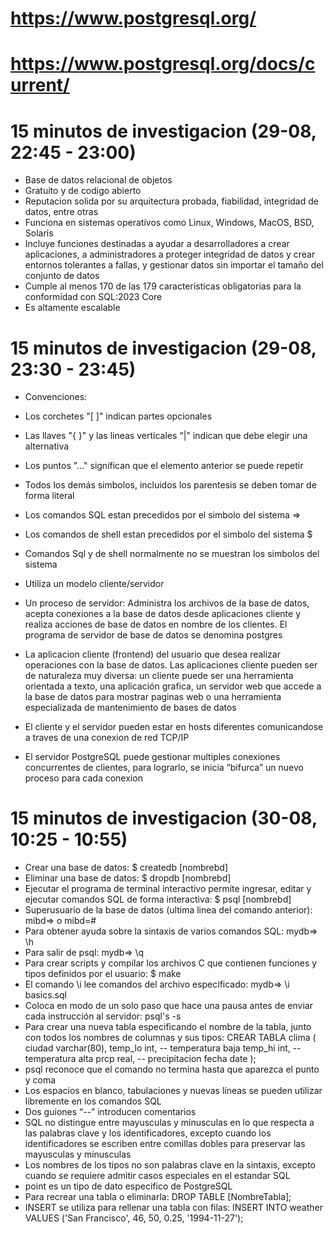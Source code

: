 # https://www.postgresql.org/
# https://www.postgresql.org/docs/current/

# 15 minutos de investigacion (29-08, 22:45 - 23:00)
- Base de datos relacional de objetos
- Gratuito y de codigo abierto
- Reputacion solida por su arquitectura probada, fiabilidad, integridad de datos, entre otras
- Funciona en sistemas operativos como Linux, Windows, MacOS, BSD, Solaris
- Incluye funciones destinadas a ayudar a desarrolladores a crear aplicaciones, a administradores a proteger integridad de datos y crear entornos tolerantes a fallas, y gestionar datos sin importar el tamaño del conjunto de datos
- Cumple al menos 170 de las 179 caracteristicas obligatorias para la conformidad con SQL:2023 Core
- Es altamente escalable 

# 15 minutos de investigacion (29-08, 23:30 - 23:45)
- Convenciones:
- Los corchetes "[ ]" indican partes opcionales
- Las llaves "{ }" y las lineas verticales "|" indican que debe elegir una alternativa
- Los puntos "..." significan que el elemento anterior se puede repetir
- Todos los demás simbolos, incluidos los parentesis se deben tomar de forma literal
- Los comandos SQL estan precedidos por el simbolo del sistema =>
- Los comandos de shell estan precedidos por el simbolo del sistema $
- Comandos Sql y de shell normalmente no se muestran los simbolos del sistema

- Utiliza un modelo cliente/servidor
- Un proceso de servidor: Administra los archivos de la base de datos, acepta conexiones a la base de datos desde aplicaciones cliente y realiza acciones de base de datos en nombre de los clientes. El programa de servidor de base de datos se denomina postgres
- La aplicacion cliente (frontend) del usuario que desea realizar operaciones con la base de datos. Las aplicaciones cliente pueden ser de naturaleza muy diversa: un cliente puede ser una herramienta orientada a texto, una aplicación grafica, un servidor web que accede a la base de datos para mostrar paginas web o una herramienta especializada de mantenimiento de bases de datos
- El cliente y el servidor pueden estar en hosts diferentes comunicandose a traves de una conexion de red TCP/IP
- El servidor PostgreSQL puede gestionar multiples conexiones concurrentes de clientes, para lograrlo, se inicia “bifurca” un nuevo proceso para cada conexion

# 15 minutos de investigacion (30-08, 10:25 - 10:55)
- Crear una base de datos: $ createdb [nombrebd]
- Eliminar una base de datos: $ dropdb [nombrebd]
- Ejecutar el programa de terminal interactivo permite ingresar, editar y ejecutar comandos SQL de forma interactiva: $ psql [nombrebd]
- Superusuario de la base de datos (ultima linea del comando anterior): mibd=> o mibd=#
- Para obtener ayuda sobre la sintaxis de varios comandos SQL: mydb=> \h
- Para salir de psql: mydb=> \q
- Para crear scripts y compilar los archivos C que contienen funciones y tipos definidos por el usuario: $ make
- El comando \i lee comandos del archivo especificado: mydb=> \i basics.sql
- Coloca en modo de un solo paso que hace una pausa antes de enviar cada instrucción al servidor: psql's -s
- Para crear una nueva tabla especificando el nombre de la tabla, junto con todos los nombres de columnas y sus tipos:
        CREAR TABLA clima (
            ciudad     varchar(80),
            temp_lo    int,             -- temperatura baja
            temp_hi    int,             -- temperatura alta
            prcp       real,            -- precipitacion
            fecha      date
        );
- psql reconoce que el comando no termina hasta que aparezca el punto y coma
- Los espacios en blanco, tabulaciones y nuevas líneas se pueden utilizar libremente en los comandos SQL
- Dos guiones “--” introducen comentarios
- SQL no distingue entre mayusculas y minusculas en lo que respecta a las palabras clave y los identificadores, excepto cuando los identificadores se escriben entre comillas dobles para preservar las mayusculas y minusculas
- Los nombres de los tipos no son palabras clave en la sintaxis, excepto cuando se requiere admitir casos especiales en el estandar SQL
- point es un tipo de dato especifico de PostgreSQL
- Para recrear una tabla o eliminarla: DROP TABLE [NombreTabla];
- INSERT se utiliza para rellenar una tabla con filas: INSERT INTO weather VALUES ('San Francisco', 46, 50, 0.25, '1994-11-27');
